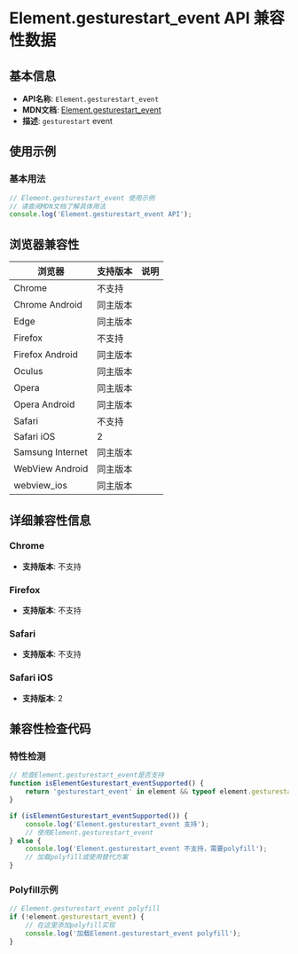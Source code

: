 # Element.gesturestart_event API 兼容性数据

## 基本信息

- **API名称**: `Element.gesturestart_event`
- **MDN文档**: [Element.gesturestart_event](https://developer.mozilla.org/docs/Web/API/Element/gesturestart_event)
- **描述**: `gesturestart` event

## 使用示例

### 基本用法

```javascript
// Element.gesturestart_event 使用示例
// 请查阅MDN文档了解具体用法
console.log('Element.gesturestart_event API');
```

## 浏览器兼容性

| 浏览器 | 支持版本 | 说明 |
|--------|----------|------|
| Chrome | 不支持 |  |
| Chrome Android | 同主版本 |  |
| Edge | 同主版本 |  |
| Firefox | 不支持 |  |
| Firefox Android | 同主版本 |  |
| Oculus | 同主版本 |  |
| Opera | 同主版本 |  |
| Opera Android | 同主版本 |  |
| Safari | 不支持 |  |
| Safari iOS | 2 |  |
| Samsung Internet | 同主版本 |  |
| WebView Android | 同主版本 |  |
| webview_ios | 同主版本 |  |

## 详细兼容性信息

### Chrome

- **支持版本**: 不支持

### Firefox

- **支持版本**: 不支持

### Safari

- **支持版本**: 不支持

### Safari iOS

- **支持版本**: 2

## 兼容性检查代码

### 特性检测

```javascript
// 检查Element.gesturestart_event是否支持
function isElementGesturestart_eventSupported() {
    return 'gesturestart_event' in element && typeof element.gesturestart_event === 'function';
}

if (isElementGesturestart_eventSupported()) {
    console.log('Element.gesturestart_event 支持');
    // 使用Element.gesturestart_event
} else {
    console.log('Element.gesturestart_event 不支持，需要polyfill');
    // 加载polyfill或使用替代方案
}
```

### Polyfill示例

```javascript
// Element.gesturestart_event polyfill
if (!element.gesturestart_event) {
    // 在这里添加polyfill实现
    console.log('加载Element.gesturestart_event polyfill');
}
```

